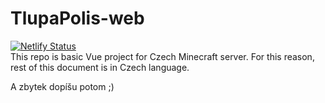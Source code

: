 # TlupaPolis-web
[![Netlify Status](https://api.netlify.com/api/v1/badges/62d414f2-ea36-4519-be4d-410223605cb2/deploy-status)](https://app.netlify.com/sites/tlupapolis/deploys)<br />
This repo is basic Vue project for Czech Minecraft server. For this reason, rest of this document is in Czech language.

A zbytek dopíšu potom ;)
